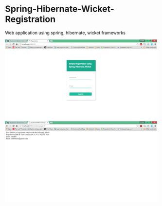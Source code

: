# Spring-Hibernate-Wicket-Registration
Web application using spring, hibernate, wicket frameworks
<p>
<img src="images/registrer.png" width="500"/>
<img src="images/registrer_info.png" width="500"/>
</p>


